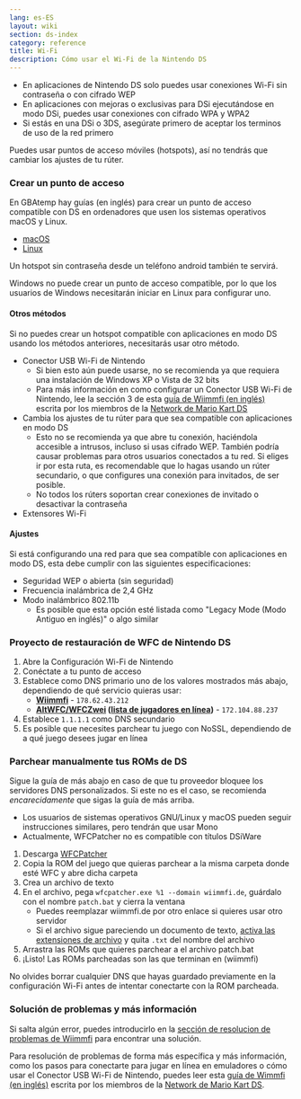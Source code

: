 ```yaml
---
lang: es-ES
layout: wiki
section: ds-index
category: reference
title: Wi-Fi
description: Cómo usar el Wi-Fi de la Nintendo DS
---
```


- En aplicaciones de Nintendo DS solo puedes usar conexiones Wi-Fi sin contraseña o con cifrado WEP
- En aplicaciones con mejoras o exclusivas para DSi ejecutándose en modo DSi, puedes usar conexiones con cifrado WPA y WPA2
- Si estás en una DSi o 3DS, asegúrate primero de aceptar los terminos de uso de la red primero

Puedes usar puntos de acceso móviles (hotspots), así no tendrás que cambiar los ajustes de tu rúter.

### Crear un punto de acceso
En GBAtemp hay guías (en inglés) para crear un punto de acceso compatible con DS en ordenadores que usen los sistemas operativos macOS y Linux.
- [macOS](https://gbatemp.net/threads/571658)
- [Linux](https://gbatemp.net/threads/543283)

Un hotspot sin contraseña desde un teléfono android también te servirá.

Windows no puede crear un punto de acceso compatible, por lo que los usuarios de Windows necesitarán iniciar en Linux para configurar uno.
#### Otros métodos
Si no puedes crear un hotspot compatible con aplicaciones en modo DS usando los métodos anteriores, necesitarás usar otro método.
- Conector USB Wi-Fi de Nintendo
    - Si bien esto aún puede usarse, no se recomienda ya que requiera una instalación de Windows XP o Vista de 32 bits
    - Para más información en como configurar un Conector USB Wi-Fi de Nintendo, lee la sección 3 de esta [guía de Wiimmfi (en inglés)](https://docs.google.com/document/d/1f3PChwQig40UaiPXlh-Gi5CggGiBPzyrpiecLZlT8ZE/edit?usp=sharing) escrita por los miembros de la [Network de Mario Kart DS](https://discord.gg/pa9bea6)
- Cambia los ajustes de tu rúter para que sea compatible con aplicaciones en modo DS
    - Esto no se recomienda ya que abre tu conexión, haciéndola accesible a intrusos, incluso si usas cifrado WEP. También podría causar problemas para otros usuarios conectados a tu red. Si eliges ir por esta ruta, es recomendable que lo hagas usando un rúter secundario, o que configures una conexión para invitados, de ser posible.
    - No todos los rúters soportan crear conexiones de invitado o desactivar la contraseña
- Extensores Wi-Fi

#### Ajustes
Si está configurando una red para que sea compatible con aplicaciones en modo DS, esta debe cumplir con las siguientes especificaciones:
- Seguridad WEP o abierta (sin seguridad)
- Frecuencia inalámbrica de 2,4 GHz
- Modo inalámbrico 802.11b
    - Es posible que esta opción esté listada como "Legacy Mode (Modo Antiguo en inglés)" o algo similar

### Proyecto de restauración de WFC de Nintendo DS
1. Abre la Configuración Wi-Fi de Nintendo
1. Conéctate a tu punto de acceso
1. Establece como DNS primario uno de los valores mostrados más abajo, dependiendo de qué servicio quieras usar:
    - **[Wiimmfi](https://wiimmfi.de)** - `178.62.43.212`
    - **[AltWFC/WFCZwei](https://save-nintendo-wifi.com/) ([lista de jugadores en línea](http://zwei.moe:9001))** - `172.104.88.237`
1. Establece `1.1.1.1` como DNS secundario
1. Es posible que necesites parchear tu juego con NoSSL, dependiendo de a qué juego desees jugar en línea

### Parchear manualmente tus ROMs de DS
Sigue la guía de más abajo en caso de que tu proveedor bloquee los servidores DNS personalizados. Si este no es el caso, se recomienda *encarecidamente* que sigas la guía de más arriba.

- Los usuarios de sistemas operativos GNU/Linux y macOS pueden seguir instrucciones similares, pero tendrán que usar Mono
- Actualmente, WFCPatcher no es compatible con títulos DSiWare

1. Descarga [WFCPatcher](https://github.com/AdmiralCurtiss/WfcPatcher/releases)
1. Copia la ROM del juego que quieras parchear a la misma carpeta donde esté WFC y abre dicha carpeta
1. Crea un archivo de texto
1. En el archivo, pega `wfcpatcher.exe %1 --domain wiimmfi.de`, guárdalo con el nombre `patch.bat` y cierra la ventana
    - Puedes reemplazar wiimmfi.de por otro enlace si quieres usar otro servidor
    - Si el archivo sigue pareciendo un documento de texto, [activa las extensiones de archivo](https://dsi.cfw.guide/file-extensions-%28windows%29) y quita `.txt` del nombre del archivo
1. Arrastra las ROMs que quieres parchear a el archivo patch.bat
1. ¡Listo! Las ROMs parcheadas son las que terminan en (wiimmfi)

No olvides borrar cualquier DNS que hayas guardado previamente en la configuración Wi-Fi antes de intentar conectarte con la ROM parcheada.

### Solución de problemas y más información
Si salta algún error, puedes introducirlo en la [sección de resolucion de problemas de Wiimmfi](https://wiimmfi.de/error) para encontrar una solución.

Para resolución de problemas de forma más específica y más información, como los pasos para conectarte para jugar en línea en emuladores o cómo usar el Conector USB Wi-Fi de Nintendo, puedes leer esta [guía de Wimmfi (en inglés)](https://docs.google.com/document/d/1f3PChwQig40UaiPXlh-Gi5CggGiBPzyrpiecLZlT8ZE/edit?usp=sharing) escrita por los miembros de la [Network de Mario Kart DS](https://discord.gg/pa9bea6).
